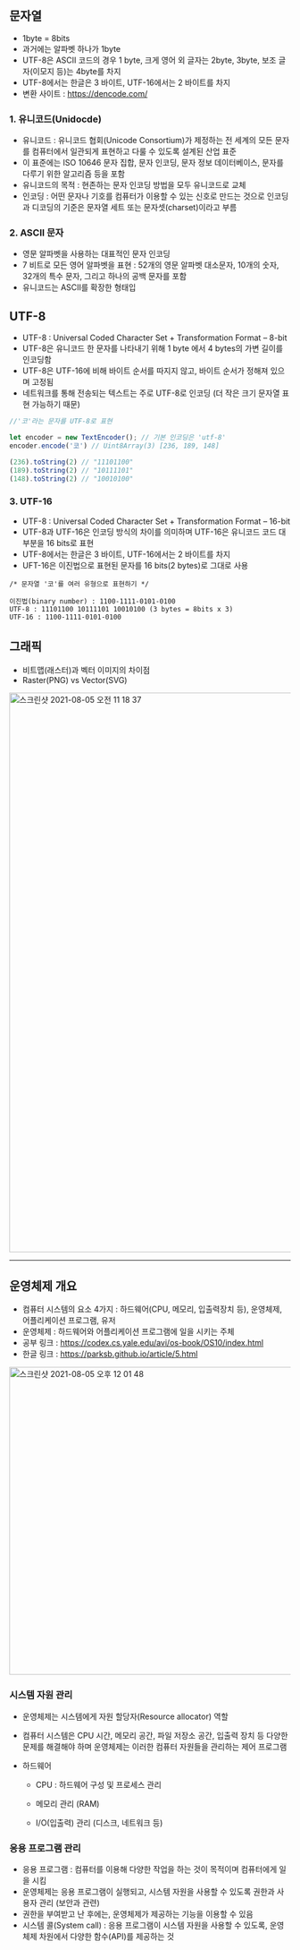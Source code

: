 
## 문자열
- 1byte = 8bits
- 과거에는 알파벳 하나가 1byte
- UTF-8은 ASCII 코드의 경우 1 byte, 크게 영어 외 글자는 2byte, 3byte, 보조 글자(이모지 등)는 4byte를 차지
- UTF-8에서는 한글은 3 바이트, UTF-16에서는 2 바이트를 차지
- 변환 사이트 : https://dencode.com/

### 1. 유니코드(Unidocde)
- 유니코드 : 유니코드 협회(Unicode Consortium)가 제정하는 전 세계의 모든 문자를 컴퓨터에서 일관되게 표현하고 다룰 수 있도록 설계된 산업 표준
- 이 표준에는 ISO 10646 문자 집합, 문자 인코딩, 문자 정보 데이터베이스, 문자를 다루기 위한 알고리즘 등을 포함
- 유니코드의 목적 : 현존하는 문자 인코딩 방법을 모두 유니코드로 교체
- 인코딩 : 어떤 문자나 기호를 컴퓨터가 이용할 수 있는 신호로 만드는 것으로 인코딩과 디코딩의 기준은 문자열 세트 또는 문자셋(charset)이라고 부름

### 2. ASCII 문자
- 영문 알파벳을 사용하는 대표적인 문자 인코딩
- 7 비트로 모든 영어 알파벳을 표현 : 52개의 영문 알파벳 대소문자, 10개의 숫자, 32개의 특수 문자, 그리고 하나의 공백 문자를 포함
- 유니코드는 ASCII를 확장한 형태입

## UTF-8
- UTF-8 : Universal Coded Character Set + Transformation Format – 8-bit
- UTF-8은 유니코드 한 문자를 나타내기 위해 1 byte 에서 4 bytes의 가변 길이를 인코딩함
- UTF-8은 UTF-16에 비해 바이트 순서를 따지지 않고, 바이트 순서가 정해져 있으며 고정됨
- 네트워크를 통해 전송되는 텍스트는 주로 UTF-8로 인코딩 (더 작은 크기 문자열 표현 가능하기 때문)

```js
//'코'라는 문자를 UTF-8로 표현

let encoder = new TextEncoder(); // 기본 인코딩은 'utf-8'
encoder.encode('코') // Uint8Array(3) [236, 189, 148]

(236).toString(2) // "11101100"
(189).toString(2) // "10111101"
(148).toString(2) // "10010100"
```

### 3. UTF-16
- UTF-8 : Universal Coded Character Set + Transformation Format – 16-bit
- UTF-8과 UTF-16은 인코딩 방식의 차이를 의미하며 UTF-16은 유니코드 코드 대부분을 16 bits로 표현
- UTF-8에서는 한글은 3 바이트, UTF-16에서는 2 바이트를 차지
- UFT-16은 이진법으로 표현된 문자를 16 bits(2 bytes)로 그대로 사용

```
/* 문자열 '코'를 여러 유형으로 표현하기 */

이진법(binary number) : 1100-1111-0101-0100
UTF-8 : 11101100 10111101 10010100 (3 bytes = 8bits x 3)
UTF-16 : 1100-1111-0101-0100
```

## 그래픽
- 비트맵(래스터)과 벡터 이미지의 차이점
- Raster(PNG) vs Vector(SVG)

<img width="1000" alt="스크린샷 2021-08-05 오전 11 18 37" src="https://user-images.githubusercontent.com/80403988/128280603-c012275e-4404-4a12-ab0b-fdfe64730d90.png">

***

## 운영체제 개요
- 컴퓨터 시스템의 요소 4가지 : 하드웨어(CPU, 메모리, 입출력장치 등), 운영체제, 어플리케이션 프로그램, 유저
- 운영체제 : 하드웨어와 어플리케이션 프로그램에 일을 시키는 주체
- 공부 링크 : https://codex.cs.yale.edu/avi/os-book/OS10/index.html
- 한글 링크 : https://parksb.github.io/article/5.html

<img width="550" alt="스크린샷 2021-08-05 오후 12 01 48" src="https://user-images.githubusercontent.com/80403988/128284601-32f7ff5c-02fe-453e-917e-8e23cc31dbe8.png">

### 시스템 자원 관리
- 운영체제는 시스템에게 자원 할당자(Resource allocator) 역할
- 컴퓨터 시스템은 CPU 시간, 메모리 공간, 파일 저장소 공간, 입출력 장치 등 다양한 문제를 해결해야 하며 운영체제는 이러한 컴퓨터 자원들을 관리하는 제어 프로그램

- 하드웨어
  - CPU : 하드웨어 구성 및 프로세스 관리

  - 메모리 관리 (RAM)

  - I/O(입출력) 관리 (디스크, 네트워크 등)

### 응용 프로그램 관리
- 응용 프로그램 : 컴퓨터를 이용해 다양한 작업을 하는 것이 목적이며 컴퓨터에게 일을 시킴
- 운영체제는 응용 프로그램이 실행되고, 시스템 자원을 사용할 수 있도록 권한과 사용자 관리 (보안과 관련)
- 권한을 부여받고 난 후에는, 운영체제가 제공하는 기능을 이용할 수 있음
- 시스템 콜(System call) : 응용 프로그램이 시스템 자원을 사용할 수 있도록, 운영체제 차원에서 다양한 함수(API)를 제공하는 것

